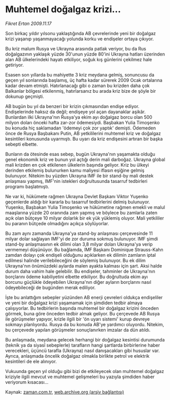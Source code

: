 # Muhtemel doğalgaz krizi...

*Fikret Ertan 2009.11.17*

<tr><td class="metin" colspan="2" style="padding-top: 20px; padding-left: 5px; ">Son birkaç yıldır yılsonu yaklaştığında AB çevrelerinde yeni bir doğalgaz krizi yaşanıp yaşanmayacağı yolunda korku ve endişeler ortaya çıkıyor.</td></tr><tr><td class="metin" colspan="2" style="padding-top: 20px; padding-left: 5px; "><p> Bu kriz malum Rusya ve Ukrayna arasında patlak veriyor, bu da Rus doğalgazının yaklaşık yüzde 30'unun yüzde 80'ini Ukrayna hatları üzerinden alan AB ülkelerindeki hayatı etkiliyor, soğuk kış günlerini çekilmez hale getiriyor.
<p> Esasen son yıllarda bu mahiyette 3 kriz meydana gelmiş, sonuncusu da geçen yıl sonlarında başlamış, üç hafta kadar sürerek 2009 Ocak ortalarına kadar devam etmişti. Hatırlanacağı gibi o zaman bu krizden daha çok Balkanlar bölgesi etkilenmiş, hatırlarsanız bu arada kriz bize de şöyle bir dokunup geçmişti.
<p> AB bugün bu yıl da benzeri bir krizin çıkmasından endişe ediyor. Endişelerinde haksız da değil; endişeye yol açan dayanaklar aşikâr. Bunlardan ilki Ukrayna'nın Rusya'ya ekim ayı doğalgaz borcu olan 500 milyon doları önceki hafta zar-zor ödemesiydi. Başbakan Yulia Timoşenko bu konuda hiç saklamadan 'ödemeyi çok zor yaptık' demişti. Ödemeden önce de Rusya Başbakanı Putin, AB yetkililerini muhtemel kriz ve doğalgaz kesintileri konusunda uyarmıştı. Bu uyarı da kriz endişesini artıran bir başka sebepti elbette.
<p> Bunların da ötesinde esas sebep, bugün Ukrayna'nın yaşamakta olduğu genel ekonomik kriz ve bunun yol açtığı derin mali darboğaz. Ukrayna global mali krizden en çok etkilenen ülkelerin başında geliyor. Kriz bu ülkeyi derinden etkilemiş bulunurken kamu maliyesi iflasın eşiğine gelmiş bulunuyor. Nitekim bu yüzden Ukrayna IMF ile bir stand-by mali destek anlaşması yapmış, IMF'nin istekleri doğrultusunda tasarruf tedbirleri programı başlatmıştı.
<p> Ne var ki, hükümete rağmen Ukrayna Devlet Başkanı Viktor Yuşenko geçenlerde aldığı bir kararla bu tasarruf tedbirlerini delmiş bulunuyor. Yuşenko, Başbakan Yulia Timoşenko ve hükümetine rağmen emekli ve malul maaşlarına yüzde 20 oranında zam yapmış ve böylece bu zamlarla zaten açık olan bütçeye 10 milyar dolarlık bir ek yük yüklemiş oluyor. Mali yetkililer bu paranın bütçede olmadığını açıkça söylüyorlar.
<p> Bu zam aynı zamanda Ukrayna'ya stand-by anlaşması çerçevesinde 11 milyar dolar sağlayan IMF'yi de zor duruma sokmuş bulunuyor. IMF şimdi stand-by anlaşmasının ek dilimi olan 3,8 milyar doları Ukrayna'ya verip vermemeyi düşünüyor. Bu bağlamda, IMF Başkanı Dominique Strauss-Kahn zamdan dolayı çok endişeli olduğunu açıklarken ek dilimin zamların iptal edilmesi halinde verilebileceğini de söylemiş bulunuyor. Bu ek dilim Ukrayna'nın önümüzdeki aylarda malen ayakta kalması için şart. Aksi halde durum daha vahim hale gelebilir. Bu endişeler, tahminler de Ukrayna'nın borçlarını ödeme kabiliyetini elbette etkiliyor. Bu doğrultuda ekim ayı borcunu güçlükle ödeyebilen Ukrayna'nın diğer ayların borçlarını nasıl ödeyebileceği de bugünden merak ediliyor.
<p> İşte bu anlattığım sebepler yüzünden AB enerji çevreleri oldukça endişeliler ve yeni bir doğalgaz krizi yaşamamak için şimdiden tedbir almaya çalışıyorlar. Bu tedbirlerin başında muhtemel bir doğalgaz krizini önceden görmek, buna göre önceden tedbir almak geliyor. Bu çerçevede AB Rusya ile görüşmeler yapıyor, krizle ilgili bir 'ön uyarı sistemi' kurup devreye sokmayı planlıyordu. Rusya da bu konuda AB'ye yardımcı oluyordu. Nitekim, bu çerçevede yapılan görüşmeler sonuçlanırken imzalar da dün atıldı.
<p> Bu anlaşmada, meydana gelecek herhangi bir doğalgaz kesintisi durumunda (teknik ya da siyasî sebeplerle) tarafların hangi şartlarda birbirlerine haber verecekleri, üçüncü tarafla (Ukrayna) nasıl danışacakları gibi hususlar var. Ayrıca, anlaşmada öncelik doğalgaz olmakla birlikte petrol ve elektrik kesintileri de ele alınıyor.
<p> Vukuunda geçen yıl olduğu gibi bizi de etkileyecek olan muhtemel doğalgaz kriziyle ilgili mevcut ve muhtemel gelişmeleri bu yazıyla şimdiden haber veriyorum kısacası... <br/></p></p></p></p></p></p></p></p></p></td></tr>

Kaynak: [zaman.com.tr](http://zaman.com.tr/yazar.do?yazino=916583), [web.archive.org (arşiv bağlantısı)](http://web.archive.org/web/20091220060734/http://www.zaman.com.tr:80/yazar.do?yazino=916583)
